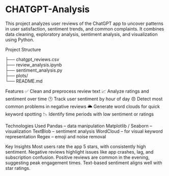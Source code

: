 # CHATGPT-Analysis
This project analyzes user reviews of the ChatGPT app to uncover patterns in user satisfaction, sentiment trends, and common complaints. It combines data cleaning, exploratory analysis, sentiment analysis, and visualization using Python.
 
 Project Structure
 
├── chatgpt_reviews.csv      
├── review_analysis.ipynb     
├── sentiment_analysis.py     
├── plots/                    
└── README.md 

Features
✅ Clean and preprocess review text
📈 Analyze ratings and sentiment over time
🕒 Track user sentiment by hour of day
😠 Detect most common problems in negative reviews
🌥️ Generate word clouds for quick keyword spotting
📉 Identify time periods with low sentiment or ratings

Technologies Used
Pandas – data manipulation
Matplotlib / Seaborn – visualization
TextBlob – sentiment analysis
WordCloud – for visual keyword representation
Regex – emoji and noise removal

Key Insights
Most users rate the app 5 stars, with consistently high sentiment.
Negative reviews highlight issues like app crashes, lag, and subscription confusion.
Positive reviews are common in the evening, suggesting peak engagement times.
Text-based sentiment aligns well with star ratings.
